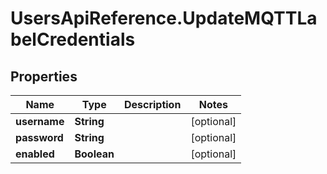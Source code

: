 # UsersApiReference.UpdateMQTTLabelCredentials

## Properties

Name | Type | Description | Notes
------------ | ------------- | ------------- | -------------
**username** | **String** |  | [optional] 
**password** | **String** |  | [optional] 
**enabled** | **Boolean** |  | [optional] 


